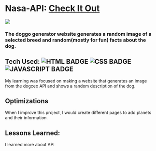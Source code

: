 # Nasa-API: <a href="https://nasa-find-picture-of-the-day.netlify.app/" target="_blank">Check It Out</a>

<a href="https://codepen.io/julia-codes/pen/zYWodgZ" target="_blank"><img src="[https://github.com/OrnellaTchinda/Doggos-and-Puppers/blob/8f77f20639663575dedec242370993d019fb221c/css/images/doggosAndPuppers.gif](https://github.com/OrnellaTchinda/Nasa-API/blob/930d51bc1ac7e9f93e210fc64872dba9579752e2/A%20piece%20of%20Space%20from%20the%20day.mp4)" /></a>

### The doggo generator website generates a random image of a selected breed and random(mostly for fun) facts about the dog.

## Tech Used: ![HTML BADGE](https://img.shields.io/static/v1?label=|&message=HTML5&color=23555f&style=plastic&logo=html5)  ![CSS BADGE](https://img.shields.io/static/v1?label=|&message=CSS3&color=285f65&style=plastic&logo=css3)  ![JAVASCRIPT BADGE](https://img.shields.io/static/v1?label=|&message=JAVASCRIPT&color=3c7f5d&style=plastic&logo=javascript)

My learning was focused on making a website that generates an image from the dogceo API and shows a random description of the dog. 

## Optimizations

When I improve this project, I would create different pages to add planets and their information.

## Lessons Learned:

I learned more about API

